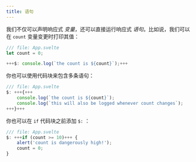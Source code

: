 ```yaml
---
title: 语句
---
```


我们不仅可以声明响应式 _变量_，还可以直接运行响应式 _语句_。比如说，我们可以在 `count` 变量变更时打印其值：

```js
/// file: App.svelte
let count = 0;

+++$: console.log(`the count is ${count}`);+++
```

你也可以使用代码块来包含多条语句：

```js
/// file: App.svelte
$: +++{+++
	console.log(`the count is ${count}`);
	console.log(`this will also be logged whenever count changes`);
+++}+++
```

你也可以在 `if` 代码块之前添加 `$:` ：

```js
/// file: App.svelte
$: +++if (count >= 10)+++ {
	alert('count is dangerously high!');
	count = 0;
}
```
